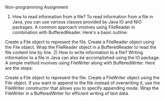Non-programming Assignment
1) How to read information from a file?
To read information from a file in Java, you can use various classes provided by Java IO and NIO packages. A common approach involves using FileReader in combination with BufferedReader. Here's a basic outline:

Create a File object to represent the file.
Create a FileReader object using the File object.
Wrap the FileReader object in a BufferedReader to read the file content line by line.
2) How to write information to a file?
Writing information to a file in Java can also be accomplished using the IO package. A simple method involves using FileWriter along with BufferedWriter. Here are the steps:

Create a File object to represent the file.
Create a FileWriter object using the File object. If you want to append to the file instead of overwriting it, use the FileWriter constructor that allows you to specify appending mode.
Wrap the FileWriter in a BufferedWriter for efficient writing of text data.
